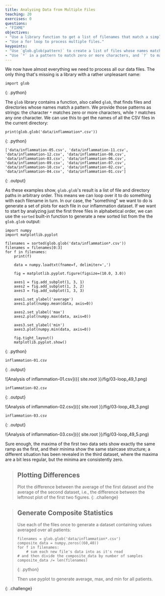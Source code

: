 ```yaml
---
title: Analyzing Data from Multiple Files
teaching: 20
exercises: 0
questions:
- "FIXME"
objectives:
- "Use a library function to get a list of filenames that match a simple wildcard pattern."
- "Use a for loop to process multiple files."
keypoints:
- "Use `glob.glob(pattern)` to create a list of files whose names match a pattern."
- "Use `*` in a pattern to match zero or more characters, and `?` to match any single character."
---
```


We now have almost everything we need to process all our data files.
The only thing that's missing is a library with a rather unpleasant name:

~~~
import glob
~~~
{: .python}

The `glob` library contains a function, also called `glob`,
that finds files and directories whose names match a pattern.
We provide those patterns as strings:
the character `*` matches zero or more characters,
while `?` matches any one character.
We can use this to get the names of all the CSV files in the current directory:

~~~
print(glob.glob('data/inflammation*.csv'))
~~~
{: .python}

~~~
['data/inflammation-05.csv', 'data/inflammation-11.csv', 'data/inflammation-12.csv', 'data/inflammation-08.csv', 'data/inflammation-03.csv', 'data/inflammation-06.csv', 'data/inflammation-09.csv', 'data/inflammation-07.csv', 'data/inflammation-10.csv', 'data/inflammation-02.csv', 'data/inflammation-04.csv', 'data/inflammation-01.csv']
~~~
{: .output}

As these examples show,
`glob.glob`'s result is a list of file and directory paths in arbitrary order.
This means we can loop over it
to do something with each filename in turn.
In our case,
the "something" we want to do is generate a set of plots for each file in our inflammation dataset.
If we want to start by analyzing just the first three files in alphabetical order, we can use the `sorted` built-in function to generate a new sorted list from the the `glob.glob` output:

~~~
import numpy
import matplotlib.pyplot

filenames = sorted(glob.glob('data/inflammation*.csv'))
filenames = filenames[0:3]
for f in filenames:
    print(f)

    data = numpy.loadtxt(fname=f, delimiter=',')

    fig = matplotlib.pyplot.figure(figsize=(10.0, 3.0))

    axes1 = fig.add_subplot(1, 3, 1)
    axes2 = fig.add_subplot(1, 3, 2)
    axes3 = fig.add_subplot(1, 3, 3)

    axes1.set_ylabel('average')
    axes1.plot(numpy.mean(data, axis=0))

    axes2.set_ylabel('max')
    axes2.plot(numpy.max(data, axis=0))

    axes3.set_ylabel('min')
    axes3.plot(numpy.min(data, axis=0))

    fig.tight_layout()
    matplotlib.pyplot.show()
~~~
{: .python}

~~~
inflammation-01.csv
~~~
{: .output}

![Analysis of inflammation-01.csv]({{ site.root }}/fig/03-loop_49_1.png)

~~~
inflammation-02.csv
~~~
{: .output}

![Analysis of inflammation-02.csv]({{ site.root }}/fig/03-loop_49_3.png)

~~~
inflammation-03.csv
~~~
{: .output}

![Analysis of inflammation-03.csv]({{ site.root }}/fig/03-loop_49_5.png)

Sure enough,
the maxima of the first two data sets show exactly the same ramp as the first,
and their minima show the same staircase structure;
a different situation has been revealed in the third dataset,
where the maxima are a bit less regular, but the minima are consistently zero.

> ## Plotting Differences
>
> Plot the difference between the average of the first dataset and the average of the second dataset,
> i.e., the difference between the leftmost plot of the first two figures.
{: .challenge}

> ## Generate Composite Statistics
>
> Use each of the files once to generate a dataset containing values averaged over all patients:
>
> ~~~
> filenames = glob.glob('data/inflammation*.csv')
> composite_data = numpy.zeros((60,40))
> for f in filenames:
>     # sum each new file's data into as it's read
> # and then divide the composite_data by number of samples
> composite_data /= len(filenames)
> ~~~
> {: .python}
>
> Then use pyplot to generate average, max, and min for all patients.
>
{: .challenge}
